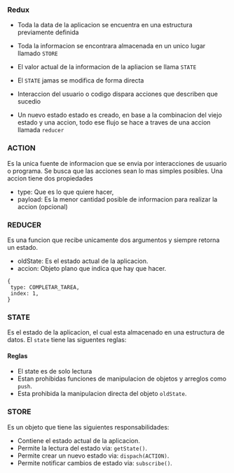 ### Redux

* Toda la data de la aplicacion se encuentra en una  estructura previamente definida

* Toda la informacion se encontrara almacenada en un unico lugar llamado `STORE`

* El valor actual de la informacion de la apliacion se llama `STATE`

* El `STATE` jamas se modifica de forma directa

* Interaccion del usuario o codigo dispara acciones que describen que sucedio

* Un nuevo estado estado es creado, en base a la combinacion del viejo estado y una accion, todo 
ese flujo se hace a traves de una accion llamada `reducer`

### ACTION
Es la unica fuente de informacion que se envia por interacciones de usuario o programa. Se busca que 
las acciones sean lo mas simples posibles.
Una accion tiene dos propiedades
* type: Que es lo que quiere hacer,
* payload: Es la menor cantidad posible de informacion para realizar la accion (opcional)

### REDUCER
Es una funcion que recibe unicamente dos argumentos y siempre retorna un estado.
* oldState: Es el estado actual de la aplicacion.
* accion: Objeto plano que indica que hay que hacer.
```text
{
 type: COMPLETAR_TAREA,
 index: 1,
}
```
### STATE
Es el estado de la aplicacion, el cual esta almacenado en una estructura de datos. 
El `state` tiene las siguentes reglas: 

#### Reglas
* El state es de solo lectura
* Estan prohibidas funciones de manipulacion de objetos y arreglos como `push`.
* Esta prohibida la manipulacion directa del objeto `oldState`.

### STORE
Es un objeto que tiene las siguientes responsabilidades:
* Contiene el estado actual de la aplicacion.
* Permite la lectura del estado via: `getState()`.
* Permite crear un nuevo estado via: `dispach(ACTION)`.
* Permite notificar cambios de estado via: `subscribe()`.
